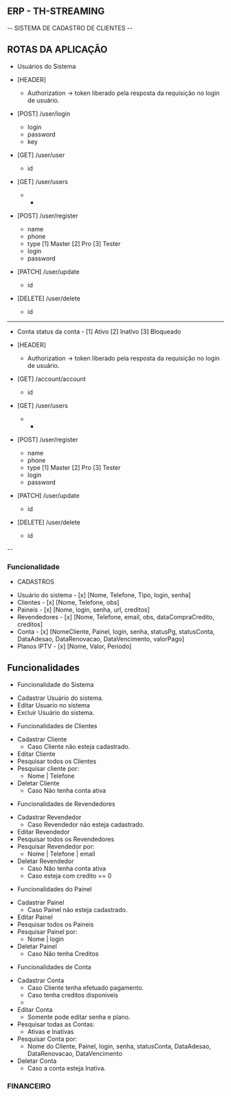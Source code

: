 ## ERP - TH-STREAMING

-- SISTEMA DE CADASTRO DE CLIENTES -- 
   ## ROTAS DA APLICAÇÃO

   - Usuários do Sistema

   * [HEADER]
      - Authorization -> token liberado pela resposta da requisição no login de usuário.
   
   * [POST] /user/login 
      - login
      - password
      - key

   * [GET] /user/user
      - id

   * [GET] /user/users
      - -

   * [POST] /user/register
      - name
      - phone
      - type [1] Master [2] Pro [3] Tester
      - login
      - password
   * [PATCH] /user/update
      - id

   * [DELETE] /user/delete
      - id
   
   ---

   - Conta
      status da conta - [1] Ativo [2] Inativo [3] Bloqueado
   * [HEADER]
      - Authorization -> token liberado pela resposta da requisição no login de usuário.
   
   * [GET] /account/account
      - id

   * [GET] /user/users
      - -

   * [POST] /user/register
      - name
      - phone
      - type [1] Master [2] Pro [3] Tester
      - login
      - password
   * [PATCH] /user/update
      - id

   * [DELETE] /user/delete
      - id
   
--
### Funcionalidade

 - CADASTROS
 * Usuário do sistema  - [x]
	[Nome, Telefone, Tipo, login, senha]
 * Clientes - [x]
	[Nome, Telefone, obs]
 * Paineis - [x]
	[Nome, login, senha, url, creditos]
 * Revendedores  - [x]
	[Nome, Telefone, email, obs, dataCompraCredito, creditos]
 * Conta - [x]
	[NomeCliente, Painel, login, senha, statusPg, statusConta, DataAdesao, DataRenovacao, DataVencimento, valorPago]
 * Planos IPTV - [x]
	[Nome, Valor, Periodo]

## Funcionalidades

 * Funcionalidade do Sistema
 - Cadastrar Usuário do sistema.
 - Editar Usuario no sistema
 - Excluir Usuário do sistema.
 
 * Funcionalidades de Clientes
 - Cadastrar Cliente
    - Caso Cliente não esteja cadastrado.
 - Editar Cliente
 - Pesquisar todos os Clientes
 - Pesquisar cliente por: 
    - Nome | Telefone
 - Deletar Cliente
    - Caso Não tenha conta ativa

 * Funcionalidades de Revendedores
 - Cadastrar Revendedor
    - Caso Revendedor não esteja cadastrado.
 - Editar Revendedor
 - Pesquisar todos os Revendedores
 - Pesquisar Revendedor por: 
    - Nome | Telefone | email
 - Deletar Revendedor
    - Caso Não tenha conta ativa
    - Caso esteja com credito == 0

 * Funcionalidades do Painel
 - Cadastrar Painel
    - Caso Painel não esteja cadastrado.
 - Editar Painel
 - Pesquisar todos os Paineis
 - Pesquisar Painel por: 
    - Nome | login
 - Deletar Painel
    - Caso Não tenha Creditos

 * Funcionalidades de Conta
 - Cadastrar Conta
    - Caso Cliente tenha efetuado pagamento.
    - Caso tenha creditos disponiveis
    - 
 - Editar Conta
    - Somente pode editar senha e plano.
 - Pesquisar todas as Contas:
    - Ativas e Inativas
 - Pesquisar Conta por: 
    - Nome do Cliente, Painel, login, senha, statusConta, DataAdesao, DataRenovacao, DataVencimento
 - Deletar Conta
    - Caso a conta esteja Inativa.

 ### FINANCEIRO
